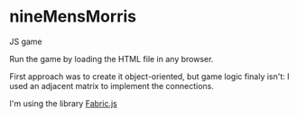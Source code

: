 # nineMensMorris

JS game

Run the game by loading the HTML file in any browser.

First approach was to create it object-oriented, but game logic finaly isn't: I used an adjacent matrix to implement the connections.

I'm using the library [Fabric.js](http://fabricjs.com/)
